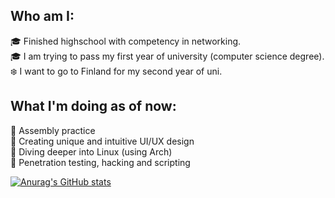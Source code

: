 ## Who am I:
🎓 Finished highschool with competency in networking. <br />
🎓 I am trying to pass my first year of university (computer science degree). <br />
❄️ I want to go to Finland for my second year of uni.

## What I'm doing as of now:
🌌 Assembly practice <br />
🌌 Creating unique and intuitive UI/UX design <br />
🌌 Diving deeper into Linux (using Arch) <br />
🌌 Penetration testing, hacking and scripting

[![Anurag's GitHub stats](https://github-readme-stats.vercel.app/api?username=dr00gy)](https://github.com/anuraghazra/github-readme-stats)
